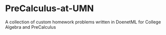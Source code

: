 # PreCalculus-at-UMN
A collection of custom homework problems written in DoenetML for College Algebra and PreCalculus
